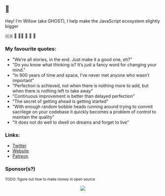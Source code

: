 ## 👋

Hey! I'm Willow (aka GHOST), I help make the JavaScript ecosystem slightly bigger

🇬🇧 🏴󠁧󠁢󠁳󠁣󠁴󠁿 󠁧󠁢󠁳󠁣󠁴󠁿🏳️‍⚧️ 🍋 🐧 🐢

### My favourite quotes:

-   "We’re all stories, in the end. Just make it a good one, eh?"
-   "Do you know what thinking is? It’s just a fancy word for changing your mind."
-   "In 900 years of time and space, I’ve never met anyone who wasn’t important"
-   "Perfection is achieved, not when there is nothing more to add, but when there is nothing left to take away"
-   "Continuous improvement is better than delayed perfection"
-   "The secret of getting ahead is getting started"
    <!-- thanks HN https://news.ycombinator.com/item?id=31442327 -->
-   "With enough random bobble heads running around trying to commit sacrilege on your codebase it quickly becomes a problem of control to maintain the quality"
-   "It does not do well to dwell on dreams and forget to live"

### Links:

-   [Twitter](https://twitter.com/onlyspaceghost)<br />
-   [Website](https://ghostdev.xyz)<br />
-   [Patreon](https://www.patreon.com/onlyspaceghost)

### Sponsor(s?)

<sup>TODO: figure out how to make money in open source</sup>

<p align="center">
  <a href="https://cdn.jsdelivr.net/gh/ghostdevv/ghostdevv/sponsors.svg">
    <img src='https://cdn.jsdelivr.net/gh/ghostdevv/ghostdevv/sponsors.svg'/>
  </a>
</p>
